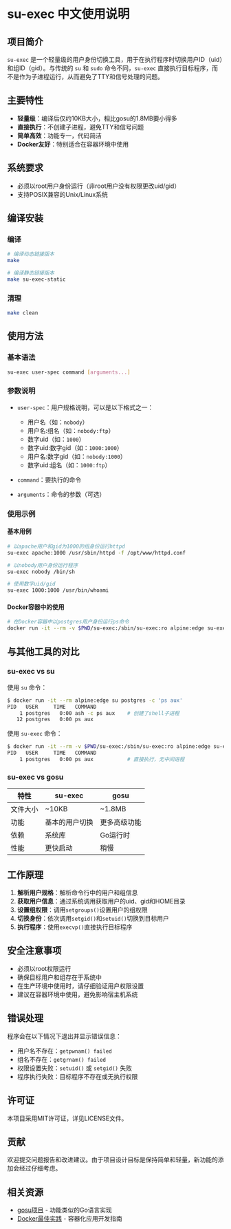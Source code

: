 # su-exec 中文使用说明

## 项目简介

`su-exec` 是一个轻量级的用户身份切换工具，用于在执行程序时切换用户ID（uid）和组ID（gid）。与传统的 `su` 和 `sudo` 命令不同，`su-exec` 直接执行目标程序，而不是作为子进程运行，从而避免了TTY和信号处理的问题。

## 主要特性

- **轻量级**：编译后仅约10KB大小，相比gosu的1.8MB要小得多
- **直接执行**：不创建子进程，避免TTY和信号问题
- **简单高效**：功能专一，代码简洁
- **Docker友好**：特别适合在容器环境中使用

## 系统要求

- 必须以root用户身份运行（非root用户没有权限更改uid/gid）
- 支持POSIX兼容的Unix/Linux系统

## 编译安装

### 编译

```bash
# 编译动态链接版本
make

# 编译静态链接版本
make su-exec-static
```

### 清理

```bash
make clean
```

## 使用方法

### 基本语法

```bash
su-exec user-spec command [arguments...]
```

### 参数说明

- `user-spec`：用户规格说明，可以是以下格式之一：
  - 用户名（如：`nobody`）
  - 用户名:组名（如：`nobody:ftp`）
  - 数字uid（如：`1000`）
  - 数字uid:数字gid（如：`1000:1000`）
  - 用户名:数字gid（如：`nobody:1000`）
  - 数字uid:组名（如：`1000:ftp`）

- `command`：要执行的命令
- `arguments`：命令的参数（可选）

### 使用示例

#### 基本用例

```bash
# 以apache用户和gid为1000的组身份运行httpd
su-exec apache:1000 /usr/sbin/httpd -f /opt/www/httpd.conf

# 以nobody用户身份运行程序
su-exec nobody /bin/sh

# 使用数字uid/gid
su-exec 1000:1000 /usr/bin/whoami
```

#### Docker容器中的使用

```bash
# 在Docker容器中以postgres用户身份运行ps命令
docker run -it --rm -v $PWD/su-exec:/sbin/su-exec:ro alpine:edge su-exec postgres ps aux
```

## 与其他工具的对比

### su-exec vs su

使用 `su` 命令：
```bash
$ docker run -it --rm alpine:edge su postgres -c 'ps aux'
PID   USER     TIME   COMMAND
    1 postgres   0:00 ash -c ps aux    # 创建了shell子进程
   12 postgres   0:00 ps aux
```

使用 `su-exec` 命令：
```bash
$ docker run -it --rm -v $PWD/su-exec:/sbin/su-exec:ro alpine:edge su-exec postgres ps aux
PID   USER     TIME   COMMAND
    1 postgres   0:00 ps aux           # 直接执行，无中间进程
```

### su-exec vs gosu

| 特性 | su-exec | gosu |
|------|---------|------|
| 文件大小 | ~10KB | ~1.8MB |
| 功能 | 基本的用户切换 | 更多高级功能 |
| 依赖 | 系统库 | Go运行时 |
| 性能 | 更快启动 | 稍慢 |

## 工作原理

1. **解析用户规格**：解析命令行中的用户和组信息
2. **获取用户信息**：通过系统调用获取用户的uid、gid和HOME目录
3. **设置组权限**：调用`setgroups()`设置用户的组权限
4. **切换身份**：依次调用`setgid()`和`setuid()`切换到目标用户
5. **执行程序**：使用`execvp()`直接执行目标程序

## 安全注意事项

- 必须以root权限运行
- 确保目标用户和组存在于系统中
- 在生产环境中使用时，请仔细验证用户权限设置
- 建议在容器环境中使用，避免影响宿主机系统

## 错误处理

程序会在以下情况下退出并显示错误信息：

- 用户名不存在：`getpwnam() failed`
- 组名不存在：`getgrnam() failed`
- 权限设置失败：`setuid()` 或 `setgid()` 失败
- 程序执行失败：目标程序不存在或无执行权限

## 许可证

本项目采用MIT许可证，详见LICENSE文件。

## 贡献

欢迎提交问题报告和改进建议。由于项目设计目标是保持简单和轻量，新功能的添加会经过仔细考虑。

## 相关资源

- [gosu项目](https://github.com/tianon/gosu) - 功能类似的Go语言实现
- [Docker最佳实践](https://docs.docker.com/develop/dev-best-practices/) - 容器化应用开发指南